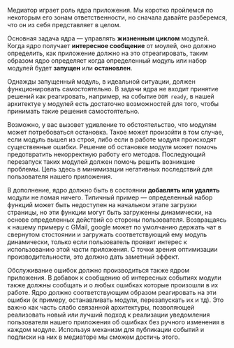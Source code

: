 <!-- ### Использование медиатора: ядро приложения -->

Медиатор играет роль ядра приложения. Мы коротко пройлемся по некоторым его
зонам ответственности, но сначала давайте разберемся, что он из себя представляет
в целом.

Основная задача ядра — управлять **жизненным циклом** модулей. Когда ядро 
получает **интересное сообщение** от моулей, оно должно определить, как
приложение должно на это отреагировать, таким образом ядро определяет когда
определенный модуль или набор модулей будет **запущен** или **остановлен**.

Однажды запущенный модуль, в идеальной ситуации, должен функционировать
самостоятельно. В задачи ядра не входит принятие решений как реагировать,
например, на событие `DOM ready`, в нашей архитектуе у модулей есть достаточно
возможностей для того, чтобы принимать такие решения самостоятельно.

Возможно, у вас вызовет удивление то обстоятельство, что модулям может
потребоваться остановка. Такое может произойти в том случае, если модуль вышел
из строя, либо если в работе модуля происходят существенные ошибки. Решение
об остановке модуля может помочь предотвратить некорректную работу его методов.
Последующий перезапуск таких модулей должен помочь решить возникшие проблемы.
Цель здесь в минимизации негативных последствий для пользователя нашего приложения.

В дополнение, ядро должно быть в состоянии **добавлять или удалять** модули
не ломая ничего. Типичный пример — определенный набор функций может быть
недоступен на начальном этапе загрузки страницы, но эти функции могут быть
загруженны динамически, на основе определенных действий со стороны пользователя.
Возвращаясь к нашему примеру с GMail, google может по умолчанию держать чат
в свернутом стостоянии и загружать соответствующий ему модуль динамически,
только если пользователь проявит интерес к использованию этой части приложения.
С точки зрения оптимизации производительности, это должно дать заметный эффект.

Обслуживание ошибок должно производиться также ядром приложения. В добавок
к сообщению об интересных событиях модули также должны сообщать и о любых ошибках
которые произошли в их работе. Ядро должно соответствующим образом реагировать
на эти ошибки (к примеру, останавливать модули, перезапускать их и тд). Это
важно как часть слабо связанной архитектуры, позволяющей реализовать новый
или лучший подход к реализации уведомления пользователя нашего приложения 
об ошибках без ручного изменения в каждом модуле. Используя механизм для 
публикации событий и подписки на них в медиаторе мы сможем достичь этого.